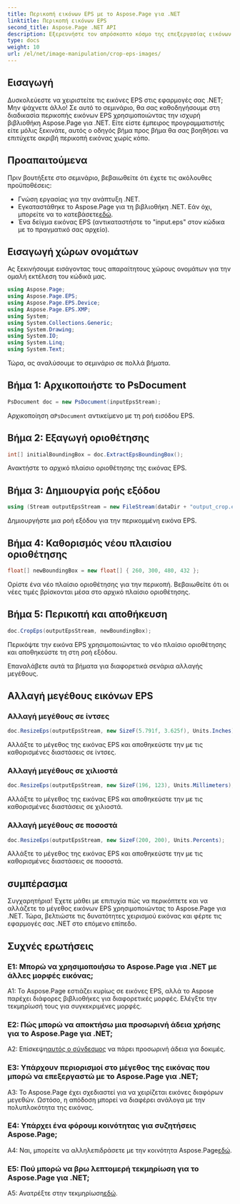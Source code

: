 ```yaml
---
title: Περικοπή εικόνων EPS με το Aspose.Page για .NET
linktitle: Περικοπή εικόνων EPS
second_title: Aspose.Page .NET API
description: Εξερευνήστε τον απρόσκοπτο κόσμο της επεξεργασίας εικόνων EPS στο .NET με το Aspose.Page. Περικοπή και αλλαγή μεγέθους εικόνων χωρίς κόπο για εκπληκτικά αποτελέσματα.
type: docs
weight: 10
url: /el/net/image-manipulation/crop-eps-images/
---
```

## Εισαγωγή

Δυσκολεύεστε να χειριστείτε τις εικόνες EPS στις εφαρμογές σας .NET; Μην ψάχνετε άλλο! Σε αυτό το σεμινάριο, θα σας καθοδηγήσουμε στη διαδικασία περικοπής εικόνων EPS χρησιμοποιώντας την ισχυρή βιβλιοθήκη Aspose.Page για .NET. Είτε είστε έμπειρος προγραμματιστής είτε μόλις ξεκινάτε, αυτός ο οδηγός βήμα προς βήμα θα σας βοηθήσει να επιτύχετε ακριβή περικοπή εικόνας χωρίς κόπο.

## Προαπαιτούμενα

Πριν βουτήξετε στο σεμινάριο, βεβαιωθείτε ότι έχετε τις ακόλουθες προϋποθέσεις:

- Γνώση εργασίας για την ανάπτυξη .NET.
-  Εγκαταστάθηκε το Aspose.Page για τη βιβλιοθήκη .NET. Εάν όχι, μπορείτε να το κατεβάσετε[εδώ](https://releases.aspose.com/page/net/).
- Ένα δείγμα εικόνας EPS (αντικαταστήστε το "input.eps" στον κώδικα με το πραγματικό σας αρχείο).

## Εισαγωγή χώρων ονομάτων

Ας ξεκινήσουμε εισάγοντας τους απαραίτητους χώρους ονομάτων για την ομαλή εκτέλεση του κώδικά μας. 

```csharp
using Aspose.Page;
using Aspose.Page.EPS;
using Aspose.Page.EPS.Device;
using Aspose.Page.EPS.XMP;
using System;
using System.Collections.Generic;
using System.Drawing;
using System.IO;
using System.Linq;
using System.Text;
```

Τώρα, ας αναλύσουμε το σεμινάριο σε πολλά βήματα.

## Βήμα 1: Αρχικοποιήστε το PsDocument

```csharp
PsDocument doc = new PsDocument(inputEpsStream);
```

 Αρχικοποίηση α`PsDocument` αντικείμενο με τη ροή εισόδου EPS.

## Βήμα 2: Εξαγωγή οριοθέτησης

```csharp
int[] initialBoundingBox = doc.ExtractEpsBoundingBox();
```

Ανακτήστε το αρχικό πλαίσιο οριοθέτησης της εικόνας EPS.

## Βήμα 3: Δημιουργία ροής εξόδου

```csharp
using (Stream outputEpsStream = new FileStream(dataDir + "output_crop.eps", FileMode.Create, FileAccess.Write))
```

Δημιουργήστε μια ροή εξόδου για την περικομμένη εικόνα EPS.

## Βήμα 4: Καθορισμός νέου πλαισίου οριοθέτησης

```csharp
float[] newBoundingBox = new float[] { 260, 300, 480, 432 };
```

Ορίστε ένα νέο πλαίσιο οριοθέτησης για την περικοπή. Βεβαιωθείτε ότι οι νέες τιμές βρίσκονται μέσα στο αρχικό πλαίσιο οριοθέτησης.

## Βήμα 5: Περικοπή και αποθήκευση

```csharp
doc.CropEps(outputEpsStream, newBoundingBox);
```

Περικόψτε την εικόνα EPS χρησιμοποιώντας το νέο πλαίσιο οριοθέτησης και αποθηκεύστε τη στη ροή εξόδου.

Επαναλάβετε αυτά τα βήματα για διαφορετικά σενάρια αλλαγής μεγέθους.

## Αλλαγή μεγέθους εικόνων EPS

### Αλλαγή μεγέθους σε ίντσες

```csharp
doc.ResizeEps(outputEpsStream, new SizeF(5.791f, 3.625f), Units.Inches);
```

Αλλάξτε το μέγεθος της εικόνας EPS και αποθηκεύστε την με τις καθορισμένες διαστάσεις σε ίντσες.

### Αλλαγή μεγέθους σε χιλιοστά

```csharp
doc.ResizeEps(outputEpsStream, new SizeF(196, 123), Units.Millimeters);
```

Αλλάξτε το μέγεθος της εικόνας EPS και αποθηκεύστε την με τις καθορισμένες διαστάσεις σε χιλιοστά.

### Αλλαγή μεγέθους σε ποσοστά

```csharp
doc.ResizeEps(outputEpsStream, new SizeF(200, 200), Units.Percents);
```

Αλλάξτε το μέγεθος της εικόνας EPS και αποθηκεύστε την με τις καθορισμένες διαστάσεις σε ποσοστά.

## συμπέρασμα

Συγχαρητήρια! Έχετε μάθει με επιτυχία πώς να περικόπτετε και να αλλάζετε το μέγεθος εικόνων EPS χρησιμοποιώντας το Aspose.Page για .NET. Τώρα, βελτιώστε τις δυνατότητες χειρισμού εικόνας και φέρτε τις εφαρμογές σας .NET στο επόμενο επίπεδο.

## Συχνές ερωτήσεις

### Ε1: Μπορώ να χρησιμοποιήσω το Aspose.Page για .NET με άλλες μορφές εικόνας;

A1: Το Aspose.Page εστιάζει κυρίως σε εικόνες EPS, αλλά το Aspose παρέχει διάφορες βιβλιοθήκες για διαφορετικές μορφές. Ελέγξτε την τεκμηρίωσή τους για συγκεκριμένες μορφές.

### Ε2: Πώς μπορώ να αποκτήσω μια προσωρινή άδεια χρήσης για το Aspose.Page για .NET;

 Α2: Επίσκεψη[αυτός ο σύνδεσμος](https://purchase.aspose.com/temporary-license/) να πάρει προσωρινή άδεια για δοκιμές.

### Ε3: Υπάρχουν περιορισμοί στο μέγεθος της εικόνας που μπορώ να επεξεργαστώ με το Aspose.Page για .NET;

A3: Το Aspose.Page έχει σχεδιαστεί για να χειρίζεται εικόνες διαφόρων μεγεθών. Ωστόσο, η απόδοση μπορεί να διαφέρει ανάλογα με την πολυπλοκότητα της εικόνας.

### Ε4: Υπάρχει ένα φόρουμ κοινότητας για συζητήσεις Aspose.Page;

 A4: Ναι, μπορείτε να αλληλεπιδράσετε με την κοινότητα Aspose.Page[εδώ](https://forum.aspose.com/c/page/39).

### Ε5: Πού μπορώ να βρω λεπτομερή τεκμηρίωση για το Aspose.Page για .NET;

 A5: Ανατρέξτε στην τεκμηρίωση[εδώ](https://reference.aspose.com/page/net/).